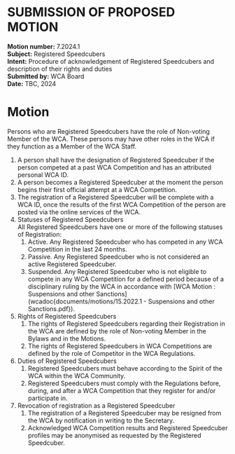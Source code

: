 # SUBMISSION OF PROPOSED MOTION

**Motion number:** 7.2024.1  
**Subject:** Registered Speedcubers  
**Intent:** Procedure of acknowledgement of Registered Speedcubers and description of their rights and duties  
**Submitted by:** WCA Board  
**Date:** TBC, 2024  

# Motion

Persons who are Registered Speedcubers have the role of Non-voting Member of the WCA. These persons may have other roles in the WCA if they function as a Member of the WCA Staff.

1. A person shall have the designation of Registered Speedcuber if the person competed at a past WCA Competition and has an attributed personal WCA ID.
2. A person becomes a Registered Speedcuber at the moment the person begins their first official attempt at a WCA Competition.
3. The registration of a Registered Speedcuber will be complete with a WCA ID, once the results of the first WCA Competition of the person are posted via the online services of the WCA.
4. Statuses of Registered Speedcubers <br> All Registered Speedcubers have one or more of the following statuses of Registration:
   1. Active. Any Registered Speedcuber who has competed in any WCA Competition in the last 24 months.
   2. Passive. Any Registered Speedcuber who is not considered an active Registered Speedcuber.
   3. Suspended. Any Registered Speedcuber who is not eligible to compete in any WCA Competition for a defined period because of a disciplinary ruling by the WCA in accordance with [WCA Motion : Suspensions and other Sanctions](wcadoc{documents/motions/15.2022.1 - Suspensions and other Sanctions.pdf}).
5. Rights of Registered Speedcubers
   1. The rights of Registered Speedcubers regarding their Registration in the WCA are defined by the role of Non-voting Member in the Bylaws and in the Motions.
   2. The rights of Registered Speedcubers in WCA Competitions are defined by the role of Competitor in the WCA Regulations.
6. Duties of Registered Speedcubers
   1. Registered Speedcubers must behave according to the Spirit of the WCA within the WCA Community.
   2. Registered Speedcubers must comply with the Regulations before, during, and after a WCA Competition that they register for and/or participate in.
7. Revocation of registration as a Registered Speedcuber
   1. The registration of a Registered Speedcuber may be resigned from the WCA by notification in writing to the Secretary.
   2. Acknowledged WCA Competition results and Registered Speedcuber profiles may be anonymised as requested by the Registered Speedcuber.
